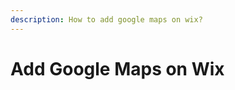 ```yaml
---
description: How to add google maps on wix?
---
```


# Add Google Maps on Wix

<figure><img src="https://d2x3xhvgiqkx42.cloudfront.net/12345678-1234-1234-1234-1234567890ab/651c25b0-2d60-43c8-addf-1df2fd575568/2022/11/04/f08649dd-cd4f-4214-bc39-d02bce70f250/1a0c90ea-7540-47f4-bcfd-1480fd4ed317.png" alt=""><figcaption></figcaption></figure>
